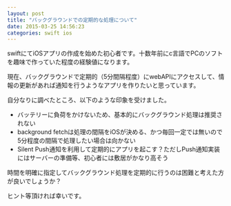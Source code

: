 ```yaml
---
layout: post
title: "バックグラウンドでの定期的な処理について"
date: 2015-03-25 14:56:23
categories: swift ios
---
```

<p>swiftにてiOSアプリの作成を始めた初心者です。十数年前にc言語でPCのソフトを趣味で作っていた程度の経験値になります。</p>

<p>現在、バックグラウンドで定期的（5分間隔程度）にwebAPIにアクセスして、情報の更新があれば通知を行うようなアプリを作りたいと思っています。</p>

<p>自分なりに調べたところ、以下のような印象を受けました。</p>

<ul>
<li>バッテリーに負荷をかけないため、基本的にバックグラウンド処理は推奨されない</li>
<li>background fetchは処理の間隔をiOSが決める、かつ毎回一定では無いので5分程度の間隔で処理したい場合は向かない</li>
<li>Silent Push通知を利用して定期的にアプリを起こす？ただしPush通知実装にはサーバーの準備等、初心者には敷居がかなり高そう</li>
</ul>

<p>時間を明確に指定してバックグラウンド処理を定期的に行うのは困難と考えた方が良いでしょうか？</p>

<p>ヒント等頂ければ幸いです。</p>

